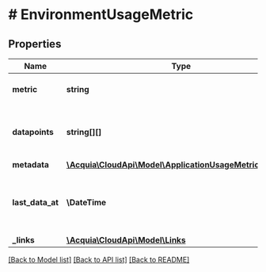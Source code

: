 # # EnvironmentUsageMetric

## Properties

Name | Type | Description | Notes
------------ | ------------- | ------------- | -------------
**metric** | **string** | The type of metric requested. |
**datapoints** | **string[][]** | The data points for the pricing metrics request. |
**metadata** | [**\Acquia\CloudApi\Model\ApplicationUsageMetricMetadata**](ApplicationUsageMetricMetadata.md) |  |
**last_data_at** | **\DateTime** | The last time data was polled for the requested metric. |
**_links** | [**\Acquia\CloudApi\Model\Links**](Links.md) |  | [optional]

[[Back to Model list]](../../README.md#models) [[Back to API list]](../../README.md#endpoints) [[Back to README]](../../README.md)
